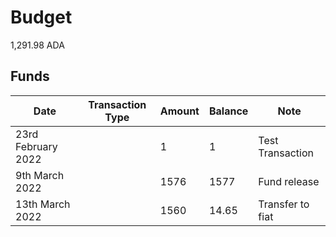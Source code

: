 # Budget

1,291.98 ADA&#x20;

##

##

## Funds

<table><thead><tr><th>Date</th><th data-type="select">Transaction Type</th><th>Amount</th><th>Balance</th><th>Note</th></tr></thead><tbody><tr><td>23rd February 2022</td><td></td><td>1</td><td>1</td><td>Test Transaction</td></tr><tr><td>9th March 2022</td><td></td><td>1576</td><td>1577</td><td>Fund release</td></tr><tr><td>13th March 2022</td><td></td><td>1560</td><td>14.65</td><td>Transfer to fiat</td></tr></tbody></table>
